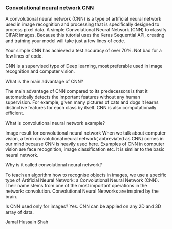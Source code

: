 ### Convolutional neural network CNN

A convolutional neural network (CNN) is a type of artificial neural network used in image recognition and processing that is specifically designed to process pixel data.
A simple Convolutional Neural Network (CNN) to classify CIFAR images. Because this tutorial uses the Keras Sequential API, creating and training your model will take just a few lines of code.

Your simple CNN has achieved a test accuracy of over 70%. Not bad for a few lines of code.

CNN is a supervised type of Deep learning, most preferable used in image recognition and computer vision.


What is the main advantage of CNN?

The main advantage of CNN compared to its predecessors is that it automatically detects the important features without any human supervision. For example, given many pictures of cats and dogs it learns distinctive features for each class by itself. CNN is also computationally efficient.


What is convolutional neural network example?

Image result for convolutional neural network
When we talk about computer vision, a term convolutional neural network( abbreviated as CNN) comes in our mind because CNN is heavily used here. Examples of CNN in computer vision are face recognition, image classification etc. It is similar to the basic neural network.

Why is it called convolutional neural network?

 
To teach an algorithm how to recognise objects in images, we use a specific type of Artificial Neural Network: a Convolutional Neural Network (CNN). Their name stems from one of the most important operations in the network: convolution. Convolutional Neural Networks are inspired by the brain.


Is CNN used only for images?
Yes. CNN can be applied on any 2D and 3D array of data.

Jamal Hussain Shah 
